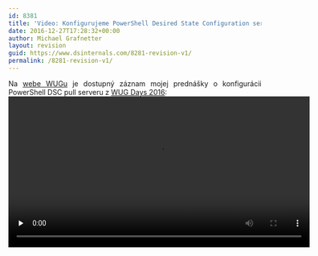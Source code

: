 ```yaml
---
id: 8381
title: 'Video: Konfigurujeme PowerShell Desired State Configuration server'
date: 2016-12-27T17:28:32+00:00
author: Michael Grafnetter
layout: revision
guid: https://www.dsinternals.com/8281-revision-v1/
permalink: /8281-revision-v1/
---
```

<p style="text-align: justify;">
  Na&nbsp;<a href="http://wug.cz/zaznamy/290-MS-Fest-2015-Brno-Pass-the-Hash-utoky-a-obrana-proti-nim">webe WUGu</a> je&nbsp;dostupný záznam mojej prednášky o&nbsp;konfigurácii PowerShell DSC pull serveru z&nbsp;<a href="https://www.wug.cz/brno/akce/836-WUG-Days-2016">WUG Days 2016</a>:<br /> <video src="http://download.wug.cz/videos/wug/WUGBrno_WUG-Days-2016_Konfigurujeme-PowerShell-Desired-State-Configuration-server/WUGBrno_WUG-Days-2016_Konfigurujeme-PowerShell-Desired-State-Configuration-server_LQ.mp4" preload="none" controls="controls" width="600" height="300"><source src="http://download.wug.cz/videos/wug/WUGBrno_WUG-Days-2016_Konfigurujeme-PowerShell-Desired-State-Configuration-server/WUGBrno_WUG-Days-2016_Konfigurujeme-PowerShell-Desired-State-Configuration-server_1080p.mp4" type="video/mp4" label="1080p" /><source src="http://download.wug.cz/videos/wug/WUGBrno_WUG-Days-2016_Konfigurujeme-PowerShell-Desired-State-Configuration-server/WUGBrno_WUG-Days-2016_Konfigurujeme-PowerShell-Desired-State-Configuration-server_LQ.mp4" type="video/mp4" label="LQ" />Your browser does not support the&nbsp;video tag.</video>
</p>